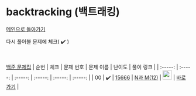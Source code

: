 # backtracking (백트래킹)

[메인으로 돌아가기](https://github.com/dmswldk28/baekjoon)

다시 풀어볼 문제에 체크( :heavy_check_mark: )

<br>


[백준 문제집](https://www.acmicpc.net/workbook/view/7135)
|          순번          |        체크         |        문제 번호         |        문제 이름         |         난이도          |        풀이 링크         |
| :-----: | :-----: | :-----: | :-----: | :-----: | :-----: |
| 00 |  :heavy_check_mark:  | <a href="https://www.acmicpc.net/problem/15666" target="_blank">15666</a> | <a href="https://www.acmicpc.net/problem/15666" target="_blank">N과 M(12)</a> | <img height="25px" width="25px" src="https://static.solved.ac/tier_small/9.svg"/> | <a href="./../backtracking/S2_15666.java">바로가기</a> |